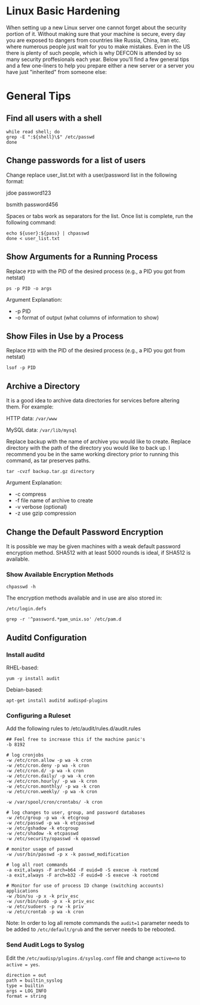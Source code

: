 # Linux Basic Hardening

When setting up a new Linux server one cannot forget about the security portion of it. Without making sure that your machine is secure, every day you are exposed to dangers from countries like Russia, China, Iran etc. where numerous people just wait for you to make mistakes. Even in the US there is plenty of such people, which is why DEFCON is attended by so many security proffesionals each year. Below you'll find a few general tips and a few one-liners to help you prepare either a new server or a server you have just "inherited" from someone else:

# General Tips
## Find all users with a shell
```grep -vE '^#|^$| false|nologin' /etc/shells |
while read shell; do
grep -E ":${shell}\$" /etc/passwd
done
```

## Change passwords for a list of users
Change replace user_list.txt with a user/password list in the following format:

jdoe password123

bsmith password456

Spaces or tabs work as separators for the list. Once list is complete, run the following command:

```while read user pass; do
echo ${user}:${pass} | chpasswd
done < user_list.txt
```

## Show Arguments for a Running Process
Replace `PID` with the PID of the desired process (e.g., a PID you got from netstat)

`ps -p PID -o args`

Argument Explanation:
- -p PID
- -o format of output (what columns of information to show)

## Show Files in Use by a Process
Replace `PID` with the PID of the desired process (e.g., a PID you got from netstat)

`lsof -p PID`

## Archive a Directory
It is a good idea to archive data directories for services before altering them. For example:

HTTP data: `/var/www`

MySQL data: `/var/lib/mysql`

Replace backup with the name of archive you would like to create. Replace directory with the path of the directory you would like to back up. I recommend you be in the same working directory prior to running this command, as tar preserves paths.

`tar -cvzf backup.tar.gz directory`

Argument Explanation:
- -c compress
- -f file name of archive to create
- -v verbose (optional)
- -z use gzip compression

## Change the Default Password Encryption
It is possible we may be given machines with a weak default password encryption method. SHA512 with at least 5000 rounds is ideal, if SHA512 is available.

### Show Available Encryption Methods
`chpasswd -h`

The encryption methods available and in use are also stored in:

`/etc/login.defs`

`grep -r '^password.*pam_unix.so' /etc/pam.d`

## Auditd Configuration
### Install auditd
RHEL-based:

`yum -y install audit`

Debian-based:

`apt-get install auditd audispd-plugins`

### Configuring a Ruleset
Add the following rules to /etc/audit/rules.d/audit.rules
```## Buffer Size
## Feel free to increase this if the machine panic's
-b 8192
 
# log cronjobs
-w /etc/cron.allow -p wa -k cron
-w /etc/cron.deny -p wa -k cron
-w /etc/cron.d/ -p wa -k cron
-w /etc/cron.daily/ -p wa -k cron
-w /etc/cron.hourly/ -p wa -k cron
-w /etc/cron.monthly/ -p wa -k cron
-w /etc/cron.weekly/ -p wa -k cron

-w /var/spool/cron/crontabs/ -k cron
 
# log changes to user, group, and password databases
-w /etc/group -p wa -k etcgroup
-w /etc/passwd -p wa -k etcpasswd
-w /etc/gshadow -k etcgroup
-w /etc/shadow -k etcpasswd
-w /etc/security/opasswd -k opasswd
 
# monitor usage of passwd
-w /usr/bin/passwd -p x -k passwd_modification
 
# log all root commands
-a exit,always -F arch=b64 -F euid=0 -S execve -k rootcmd
-a exit,always -F arch=b32 -F euid=0 -S execve -k rootcmd
 
# Monitor for use of process ID change (switching accounts) applications
-w /bin/su -p x -k priv_esc
-w /usr/bin/sudo -p x -k priv_esc
-w /etc/sudoers -p rw -k priv
-w /etc/crontab -p wa -k cron
```

Note: In order to log all remote commands the `audit=1` parameter needs to be added to `/etc/default/grub` and the server needs to be rebooted.

### Send Audit Logs to Syslog
Edit the `/etc/audisp/plugins.d/syslog.conf` file and change `active=no` to `active = yes`.

```active = yes
direction = out
path = builtin_syslog
type = builtin
args = LOG_INFO
format = string
```
